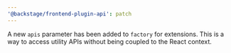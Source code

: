 ```yaml
---
'@backstage/frontend-plugin-api': patch
---
```


A new `apis` parameter has been added to `factory` for extensions. This is a way to access utility APIs without being coupled to the React context.
